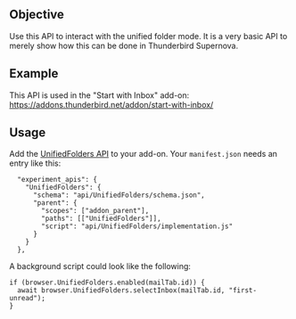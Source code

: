 ## Objective

Use this API to interact with the unified folder mode. It is a very basic API to merely show how this can be done in Thunderbird Supernova.

## Example

This API is used in the "Start with Inbox" add-on: https://addons.thunderbird.net/addon/start-with-inbox/

## Usage

Add the [UnifiedFolders API](https://github.com/thundernest/addon-developer-support/tree/master/auxiliary-apis/UnifiedFolders) to your add-on. Your `manifest.json` needs an entry like this:

```
  "experiment_apis": {
    "UnifiedFolders": {
      "schema": "api/UnifiedFolders/schema.json",
      "parent": {
        "scopes": ["addon_parent"],
        "paths": [["UnifiedFolders"]],
        "script": "api/UnifiedFolders/implementation.js"
      }
    }
  },
```

A background script could look like the following:

```
if (browser.UnifiedFolders.enabled(mailTab.id)) {
  await browser.UnifiedFolders.selectInbox(mailTab.id, "first-unread");
}
```
